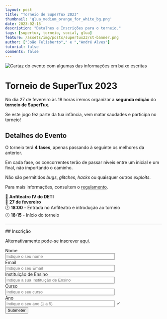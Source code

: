 ```yaml
---
layout: post
title: "Torneio de SuperTux 2023"
thumbnail: 'glua_medium_orange_for_white_bg.png'
date: 2023-02-15
description: "Detalhes e Inscrições para o torneio."
tags: [supertux, torneio, social, glua]
feature: /assets/img/posts/supertux23/st-banner.png
author: ["João Felisberto"," e ","André Alves"]
tutorial: false
comments: false
---
```


![Cartaz do evento com algumas das informações em baixo escritas](/img/posts/supertux23/st-masto.png)

# Torneio de SuperTux 2023

No dia 27 de fevereiro às 18 horas iremos organizar a **segunda edição** do **torneio de SuperTux**.

Se este jogo fez parte da tua infância, vem matar saudades e participa no torneio!

## Detalhes do Evento

O torneio terá **4 fases**, apenas passando à seguinte os melhores da anterior.

Em cada fase, os concorrentes terão de passar níveis entre um inicial e um final, não importando o caminho.

Não são permitidos *bugs*, *glitches*, *hacks* ou quaisquer outros *exploits*.

Para mais informações, consultem o [regulamento](/assets/docs/Regulamento_do_Torneio_SuperTux.pdf).

📍 **Anfiteatro IV do DETI**\
📆 **27 de fevereiro**\
🕖 **18:00** - Entrada no Anfiteatro e introdução ao torneio\
🕖 **18:15** - Início do torneio

<hr>
## Inscrição

Alternativamente pode-se inscrever [aqui](https://forms.gle/2kMSfS6GDygV42rC8).

<style>
input + span {
  padding-right: 30px;
}

input:invalid + span::after {
  position: absolute;
  content: "✖";
  padding-left: 5px;
}

input:valid + span::after {
  position: absolute;
  content: "✓";
  padding-left: 5px;
}
</style>
<form class="form" action="https://docs.google.com/forms/u/0/d/e/1FAIpQLSdbgg8kkxNi_Y3XsPrD5pjIjF0h19ob1fARB7DRgYLg9VWl6A/formResponse">
  <div class="form-group">
    <label for="nome" class="col-form-label">Nome</label>
    <input name="entry.1525801019" type="text" id="nome" class="form-control" style="width:70%; display:block;" placeholder="Indique o seu nome" required/>
  </div>
  <div class="form-group">
    <label for="email">Email</label>
    <input name="entry.1849280727" type="text" id="email" class="form-control" style="width:70%; display:block;" placeholder="Indique o seu Email" required/> 
  </div>
  <div class="form-group">
    <label for="ies" class="col-form-label" >Instituição de Ensino</label>
    <input name="entry.364569669" type="text" id="ies" class="form-control" style="width:70%; display:block;" placeholder="Indique a sua Instituição de Ensino" required/>
  </div>
  <div class="form-group">
    <label for="curso" class="col-form-label">Curso</label>
    <input name="entry.1733088545" type="text" id="curso" class="form-control" style="width:70%; display:block;" placeholder="Indique o seu curso"/> 
  </div>
  <div class="form-group">
    <label for="ano" class="col-form-label" style="display:block;">Ano</label>
    <input name="entry.555402528" type="number" min="1" max="5" step="1" id="ano" class="form-control" style="width:70%;" placeholder="Indique o seu ano (1 a 5)"/><span class="validity"></span>
  </div>
  <input type="submit" class="btn btn-warning" value="Submeter" />
</form>

